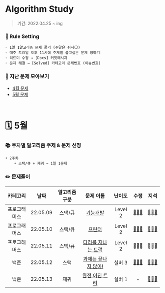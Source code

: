 # Algorithm Study
> 기간: 2022.04.25 ~ ing  

### 📌 Rule Setting
    ◦ 1일 1알고리즘 문제 풀기 (주말은 쉬자😏)  
    ◦ 매주 토요일 오후 11시에 주제별 풀고싶은 문제 정하기
    ◦ 리드미 수정 → [Docs] 커밋메시지
    ◦ 문제 해결 → [Solved] 카테고리 문제번호 (이슈번호)

### 👀 지난 문제 모아보기
- [4월 문제](모아보기/4월문제.md)
- [5월 문제](모아보기/5월문제.md)

</br>

# 🗓 5월
### 📚 주차별 알고리즘 주제 & 문제 선정
    • 2주차
        • 스택/큐 + 재귀 → 1일 1문제


### ✏️ 문제풀이
| 카테고리 | 날짜 | 알고리즘 구분 | 문제 이름 | 난이도 | 수정 | 지석 |  
| :----------: | :----------: | :----------: | :----------: | :----------: | :----------: | :----------: | 
| 프로그래머스 | 22.05.09 | 스택/큐 | [기능개발](https://programmers.co.kr/learn/courses/30/lessons/42586) | Level 2 | [🙆🏻‍♀️](/수정/Stack_Queue/Programmers42586.md) | [🙆🏻‍♂️](지석/Stack_Queue/Programmers42586.md) |
| 프로그래머스 | 22.05.10 | 스택/큐 | [프린터](https://programmers.co.kr/learn/courses/30/lessons/42587) | Level 2 | [🙆🏻‍♀️](/수정/Stack_Queue/Programmers42587.md) | [🙆🏻‍♂️](지석/Stack_Queue/Programmers42587.md) |
| 프로그래머스 | 22.05.11 | 스택/큐 | [다리를 지나는 트럭](https://programmers.co.kr/learn/courses/30/lessons/42583) | Level 2 | [🙆🏻‍♀️](/수정/Stack_Queue/Programmers42583.md) | [🙆🏻‍♂️](지석/Stack_Queue/Programmers42583.md) |
| 백준 | 22.05.12 | 스택 | [과제는 끝나지 않아!](https://www.acmicpc.net/problem/17952) | 실버 3 | [🙆🏻‍♀️](/수정/Stack_Queue/BOJ17952.md) | [🙆🏻‍♂️](지석/Stack_Queue/BOJ17952.md) |
| 백준 | 22.05.13 | 재귀 | [완전 이진 트리](https://www.acmicpc.net/problem/9934) | 실버 1 | - | [🙆🏻‍♂️](지석/Recursion/BOJ9934.md) |
